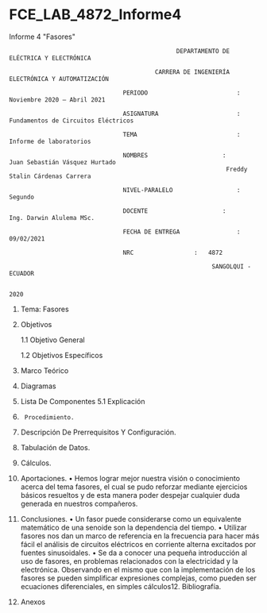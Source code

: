 # FCE_LAB_4872_Informe4
Informe 4 "Fasores"                                                     



                                                   DEPARTAMENTO DE ELÉCTRICA Y ELECTRÓNICA

                                             CARRERA DE INGENIERÍA ELECTRÓNICA Y AUTOMATIZACIÓN

                                    PERIODO        	                :       Noviembre 2020 – Abril 2021

                                    ASIGNATURA     	                :       Fundamentos de Circuitos Eléctricos 

                                    TEMA	                        : 	Informe de laboratorios
 
                                    NOMBRES       	          	:        Juan Sebastián Vásquez Hurtado 
				                                                 Freddy Stalin Cárdenas Carrera 

                                    NIVEL-PARALELO                  :       Segundo

                                    DOCENTE       	 	        :       Ing. Darwin Alulema MSc.

                                    FECHA DE ENTREGA                :       09/02/2021

                                    NRC 				:	4872
 
                                                             SANGOLQUI - ECUADOR

                                                                       2020
								       
								       
1.	Tema: Fasores 

2.	Objetivos

	1.1 Objetivo General


	
	1.2 Objetivos Específicos

	
	
3.	Marco Teórico 



4.	Diagramas 
 
      

5.	Lista De Componentes 
  5.1 	Explicación
	 

6.      Procedimiento.
      
7. Descripción De Prerrequisitos Y Configuración.

8. Tabulación de Datos.
9. Cálculos.
10. Aportaciones. 
•	Hemos lograr mejor nuestra visión o conocimiento acerca del tema fasores, el cual se pudo reforzar  mediante ejercicios básicos resueltos y de esta manera poder despejar cualquier duda generada en nuestros compañeros.
11. Conclusiones. 
•	Un fasor puede considerarse como un equivalente matemático de una senoide son la dependencia del tiempo.
•	Utilizar fasores nos dan un marco de referencia en la frecuencia para hacer más fácil el análisis de circuitos eléctricos en corriente alterna excitados por fuentes sinusoidales.
•	Se da a conocer una pequeña introducción al uso de fasores, en problemas relacionados con la electricidad y la electrónica. Observando en el mismo que con la implementación de los fasores se pueden simplificar expresiones complejas, como pueden ser ecuaciones diferenciales, en simples cálculos12. Bibliografía. 
13. Anexos

